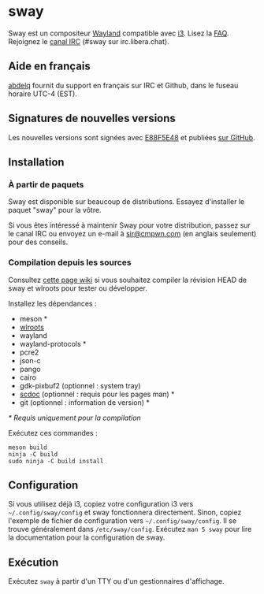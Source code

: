 # sway

Sway est un compositeur [Wayland] compatible avec [i3]. Lisez la
[FAQ]. Rejoignez le [canal IRC] (#sway sur irc.libera.chat).

## Aide en français

[abdelq] fournit du support en français sur IRC et Github, dans le fuseau
horaire UTC-4 (EST).

## Signatures de nouvelles versions

Les nouvelles versions sont signées avec [E88F5E48] et publiées
[sur GitHub][versions GitHub].

## Installation

### À partir de paquets

Sway est disponible sur beaucoup de distributions. Essayez d'installer le
paquet "sway" pour la vôtre.

Si vous êtes intéressé à maintenir Sway pour votre distribution, passez sur le
canal IRC ou envoyez un e-mail à sir@cmpwn.com (en anglais seulement) pour des
conseils.

### Compilation depuis les sources

Consultez [cette page wiki][Configuration de développement] si vous souhaitez
compiler la révision HEAD de sway et wlroots pour tester ou développer.

Installez les dépendances :

* meson \*
* [wlroots]
* wayland
* wayland-protocols \*
* pcre2
* json-c
* pango
* cairo
* gdk-pixbuf2 (optionnel : system tray)
* [scdoc] (optionnel : requis pour les pages man) \*
* git (optionnel : information de version) \*

_\* Requis uniquement pour la compilation_

Exécutez ces commandes :

    meson build
    ninja -C build
    sudo ninja -C build install

## Configuration

Si vous utilisez déjà i3, copiez votre configuration i3 vers
`~/.config/sway/config` et sway fonctionnera directement. Sinon, copiez
l'exemple de fichier de configuration vers `~/.config/sway/config`. Il se
trouve généralement dans `/etc/sway/config`. Exécutez `man 5 sway` pour lire la
documentation pour la configuration de sway.

## Exécution

Exécutez `sway` à partir d'un TTY ou d'un gestionnaires d'affichage.

[Wayland]: http://wayland.freedesktop.org/
[i3]: https://i3wm.org/
[FAQ]: https://github.com/swaywm/sway/wiki
[canal IRC]: https://web.libera.chat/gamja/?channels=#sway
[abdelq]: https://github.com/abdelq
[E88F5E48]: https://keys.openpgp.org/search?q=34FF9526CFEF0E97A340E2E40FDE7BE0E88F5E48
[versions GitHub]: https://github.com/swaywm/sway/releases
[Configuration de développement]: https://github.com/swaywm/sway/wiki/Development-Setup
[wlroots]: https://gitlab.freedesktop.org/wlroots/wlroots
[scdoc]: https://git.sr.ht/~sircmpwn/scdoc
